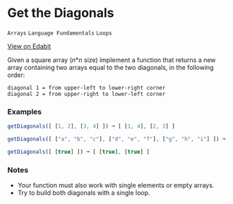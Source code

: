 # Get the Diagonals

`Arrays` `Language Fundamentals` `Loops`

[View on Edabit](https://edabit.com/challenge/GwdGioqhZGdGRD2FJ)

Given a square array (_n_\*_n_ size) implement a function that returns a new array containing two arrays equal to the two diagonals, in the following order:

```
diagonal 1 = from upper-left to lower-right corner
diagonal 2 = from upper-right to lower-left corner
```

### Examples

```js
getDiagonals([ [1, 2], [3, 4] ]) ➞ [ [1, 4], [2, 3] ]

getDiagonals([ ["a", "b", "c"], ["d", "e", "f"], ["g", "h", "i"] ]) ➞ [ ["a", "e", "i"], ["c", "e", "g"] ]

getDiagonals([ [true] ]) ➞ [ [true], [true] ]
```

### Notes

- Your function must also work with single elements or empty arrays.
- Try to build both diagonals with a single loop.
